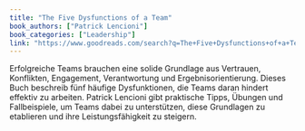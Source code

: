 ```yaml
---
title: "The Five Dysfunctions of a Team"
book_authors: ["Patrick Lencioni"]
book_categories: ["Leadership"]
link: "https://www.goodreads.com/search?q=The+Five+Dysfunctions+of+a+Team+Patrick+Lencioni"
---
```


Erfolgreiche Teams brauchen eine solide Grundlage aus Vertrauen, Konflikten, Engagement, Verantwortung und Ergebnisorientierung.
Dieses Buch beschreib fünf häufige Dysfunktionen, die Teams daran hindert effektiv zu arbeiten. Patrick Lencioni gibt praktische Tipps, Übungen und Fallbeispiele, um Teams dabei zu unterstützen, diese Grundlagen zu etablieren und ihre Leistungsfähigkeit zu steigern.